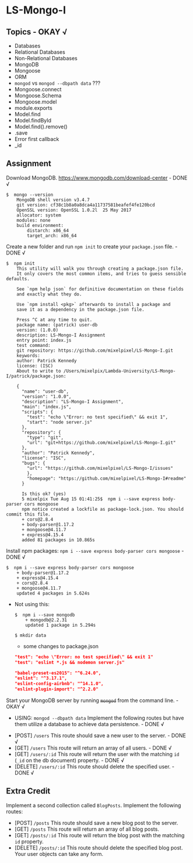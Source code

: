 # LS-Mongo-I

## Topics - OKAY √

* Databases
* Relational Databases
* Non-Relational Databases
* MongoDB
* Mongoose
* ORM
* `mongod` vs `mongod --dbpath data` ???
* Mongoose.connect
* Mongoose.Schema
* Mongoose.model
* module.exports
* Model.find
* Model.findById
* Model.find().remove()
* .save
* Error first callback
* \_id

## Assignment

Download MongoDB.  https://www.mongodb.com/download-center - DONE √
  ```console
  $  mongo --version
      MongoDB shell version v3.4.7
      git version: cf38c1b8a0a8dca4a11737581beafef4fe120bcd
      OpenSSL version: OpenSSL 1.0.2l  25 May 2017
      allocator: system
      modules: none
      build environment:
          distarch: x86_64
          target_arch: x86_64
  ```

Create a new folder and run `npm init` to create your `package.json` file. - DONE √
  ```console
  $  npm init
      This utility will walk you through creating a package.json file.
      It only covers the most common items, and tries to guess sensible defaults.

      See `npm help json` for definitive documentation on these fields
      and exactly what they do.

      Use `npm install <pkg>` afterwards to install a package and
      save it as a dependency in the package.json file.

      Press ^C at any time to quit.
      package name: (patrick) user-db
      version: (1.0.0)
      description: LS-Mongo-I Assignment
      entry point: index.js
      test command:
      git repository: https://github.com/mixelpixel/LS-Mongo-I.git
      keywords:
      author: Patrick Kennedy
      license: (ISC)
      About to write to /Users/mixelpix/Lambda-University/LS-Mongo-I/patrick/package.json:

      {
        "name": "user-db",
        "version": "1.0.0",
        "description": "LS-Mongo-I Assignment",
        "main": "index.js",
        "scripts": {
          "test": "echo \"Error: no test specified\" && exit 1",
          "start": "node server.js"
        },
        "repository": {
          "type": "git",
          "url": "git+https://github.com/mixelpixel/LS-Mongo-I.git"
        },
        "author": "Patrick Kennedy",
        "license": "ISC",
        "bugs": {
          "url": "https://github.com/mixelpixel/LS-Mongo-I/issues"
          },
          "homepage": "https://github.com/mixelpixel/LS-Mongo-I#readme"
        }

        Is this ok? (yes)
        5 mixelpix Tue Aug 15 01:41:25$  npm i --save express body-parser cors mongoose
        npm notice created a lockfile as package-lock.json. You should commit this file.
        + cors@2.8.4
        + body-parser@1.17.2
        + mongoose@4.11.7
        + express@4.15.4
        added 81 packages in 10.865s
  ```

Install npm packages: `npm i --save express body-parser cors mongoose` - DONE √
  ```console
  $  npm i --save express body-parser cors mongoose
      + body-parser@1.17.2
      + express@4.15.4
      + cors@2.8.4
      + mongoose@4.11.7
      updated 4 packages in 5.624s
  ```

- Not using this:
  ```console
  $  npm i --save mongodb
      + mongodb@2.2.31
      updated 1 package in 5.294s
  ```

  ```console
  $ mkdir data
  ```

  - some changes to package.json
  ```json
  "test": "echo \"Error: no test specified\" && exit 1"
  "test": "eslint *.js && nodemon server.js"

  "babel-preset-es2015": "^6.24.0",
  "eslint": "^3.17.1",
  "eslint-config-airbnb": "^14.1.0",
  "eslint-plugin-import": "^2.2.0"
  ```


Start your MongoDB server by running ~~`mongod`~~ from the command line. - OKAY √
  - USING: `mongod --dbpath data`
Implement the following routes but have them utilize a database to achieve data persistence. - DONE √
* [POST] `/users` This route should save a new user to the server. - DONE √
* [GET] `/users` This route will return an array of all users. - DONE √
* [GET] `/users/:id` This route will return the user with the matching `id` (`_id` on the db document) property. - DONE √
* [DELETE] `/users/:id` This route should delete the specified user. - DONE √

## Extra Credit

Implement a second collection called `BlogPosts`.  Implement the following routes:
* [POST] `/posts` This route should save a new blog post to the server.
* [GET] `/posts` This route will return an array of all blog posts.
* [GET] `/posts/:id` This route will return the blog post with the matching `id` property.
* [DELETE] `/posts/:id` This route should delete the specified blog post.
Your user objects can take any form.
